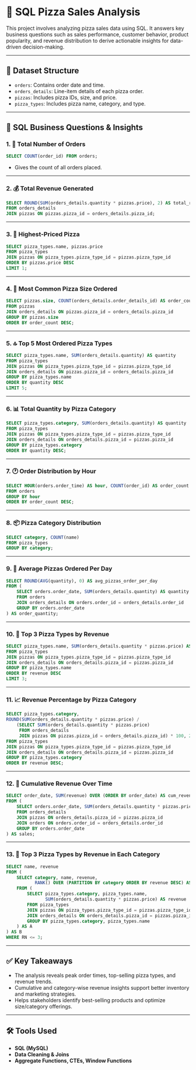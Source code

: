 # 🍕 SQL Pizza Sales Analysis

This project involves analyzing pizza sales data using SQL. It answers key business questions such as sales performance, customer behavior, product popularity, and revenue distribution to derive actionable insights for data-driven decision-making.

---

## 📂 Dataset Structure

- `orders`: Contains order date and time.
- `orders_details`: Line-item details of each pizza order.
- `pizzas`: Includes pizza IDs, size, and price.
- `pizza_types`: Includes pizza name, category, and type.

---

## 🧠 SQL Business Questions & Insights

### 1. 🧾 Total Number of Orders
```sql
SELECT COUNT(order_id) FROM orders;
````

* Gives the count of all orders placed.

---

### 2. 💰 Total Revenue Generated

```sql
SELECT ROUND(SUM(orders_details.quantity * pizzas.price), 2) AS total_revenue
FROM orders_details 
JOIN pizzas ON pizzas.pizza_id = orders_details.pizza_id;
```

---

### 3. 🧀 Highest-Priced Pizza

```sql
SELECT pizza_types.name, pizzas.price
FROM pizza_types 
JOIN pizzas ON pizza_types.pizza_type_id = pizzas.pizza_type_id
ORDER BY pizzas.price DESC 
LIMIT 1;
```

---

### 4. 🍕 Most Common Pizza Size Ordered

```sql
SELECT pizzas.size, COUNT(orders_details.order_details_id) AS order_count
FROM pizzas 
JOIN orders_details ON pizzas.pizza_id = orders_details.pizza_id
GROUP BY pizzas.size 
ORDER BY order_count DESC;
```

---

### 5. 🔝 Top 5 Most Ordered Pizza Types

```sql
SELECT pizza_types.name, SUM(orders_details.quantity) AS quantity
FROM pizza_types 
JOIN pizzas ON pizza_types.pizza_type_id = pizzas.pizza_type_id
JOIN orders_details ON pizzas.pizza_id = orders_details.pizza_id
GROUP BY pizza_types.name 
ORDER BY quantity DESC 
LIMIT 5;
```

---

### 6. 📊 Total Quantity by Pizza Category

```sql
SELECT pizza_types.category, SUM(orders_details.quantity) AS quantity
FROM pizza_types 
JOIN pizzas ON pizza_types.pizza_type_id = pizzas.pizza_type_id
JOIN orders_details ON orders_details.pizza_id = pizzas.pizza_id
GROUP BY pizza_types.category 
ORDER BY quantity DESC;
```

---

### 7. 🕐 Order Distribution by Hour

```sql
SELECT HOUR(orders.order_time) AS hour, COUNT(order_id) AS order_count
FROM orders 
GROUP BY hour 
ORDER BY order_count DESC;
```

---

### 8. 📦 Pizza Category Distribution

```sql
SELECT category, COUNT(name) 
FROM pizza_types 
GROUP BY category;
```

---

### 9. 📅 Average Pizzas Ordered Per Day

```sql
SELECT ROUND(AVG(quantity), 0) AS avg_pizzas_order_per_day
FROM (
    SELECT orders.order_date, SUM(orders_details.quantity) AS quantity
    FROM orders 
    JOIN orders_details ON orders.order_id = orders_details.order_id
    GROUP BY orders.order_date
) AS order_quantity;
```

---

### 10. 💸 Top 3 Pizza Types by Revenue

```sql
SELECT pizza_types.name, SUM(orders_details.quantity * pizzas.price) AS revenue
FROM pizza_types 
JOIN pizzas ON pizza_types.pizza_type_id = pizzas.pizza_type_id
JOIN orders_details ON orders_details.pizza_id = pizzas.pizza_id
GROUP BY pizza_types.name 
ORDER BY revenue DESC 
LIMIT 3;
```

---

### 11. 📈 Revenue Percentage by Pizza Category

```sql
SELECT pizza_types.category,
ROUND(SUM(orders_details.quantity * pizzas.price) / 
    (SELECT SUM(orders_details.quantity * pizzas.price)
     FROM orders_details 
     JOIN pizzas ON pizzas.pizza_id = orders_details.pizza_id) * 100, 2) AS revenue
FROM pizza_types 
JOIN pizzas ON pizza_types.pizza_type_id = pizzas.pizza_type_id
JOIN orders_details ON orders_details.pizza_id = pizzas.pizza_id
GROUP BY pizza_types.category 
ORDER BY revenue DESC;
```

---

### 12. 📆 Cumulative Revenue Over Time

```sql
SELECT order_date, SUM(revenue) OVER (ORDER BY order_date) AS cum_revenue
FROM (
    SELECT orders.order_date, SUM(orders_details.quantity * pizzas.price) AS revenue
    FROM orders_details 
    JOIN pizzas ON orders_details.pizza_id = pizzas.pizza_id
    JOIN orders ON orders.order_id = orders_details.order_id
    GROUP BY orders.order_date
) AS sales;
```

---

### 13. 🏅 Top 3 Pizza Types by Revenue in Each Category

```sql
SELECT name, revenue 
FROM (
    SELECT category, name, revenue,
           RANK() OVER (PARTITION BY category ORDER BY revenue DESC) AS RN
    FROM (
        SELECT pizza_types.category, pizza_types.name,
               SUM(orders_details.quantity * pizzas.price) AS revenue
        FROM pizza_types 
        JOIN pizzas ON pizza_types.pizza_type_id = pizzas.pizza_type_id
        JOIN orders_details ON orders_details.pizza_id = pizzas.pizza_id
        GROUP BY pizza_types.category, pizza_types.name
    ) AS A
) AS B
WHERE RN <= 3;
```

---

## ✅ Key Takeaways

* The analysis reveals peak order times, top-selling pizza types, and revenue trends.
* Cumulative and category-wise revenue insights support better inventory and marketing strategies.
* Helps stakeholders identify best-selling products and optimize size/category offerings.

---

## 🛠 Tools Used

* **SQL (MySQL)**
* **Data Cleaning & Joins**
* **Aggregate Functions, CTEs, Window Functions**

